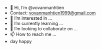 - 👋 Hi, I’m @vovanmanhtien
- Contact: vovanmanhtien1999@gmail.com
- 👀 I’m interested in ...
- 🌱 I’m currently learning ...
- 💞️ I’m looking to collaborate on ...
- 📫 How to reach me ...
- day happy
<!---
vovanmanhtien/vovanmanhtien is a ✨ special ✨ repository because its `README.md` (this file) appears on your GitHub profile.
You can click the Preview link to take a look at your changes.
--->
